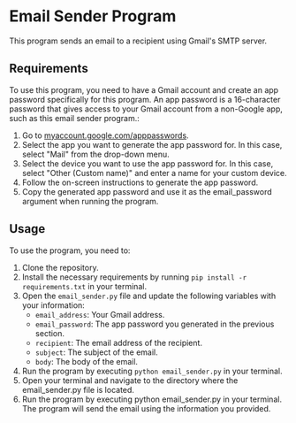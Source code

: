 # Email Sender Program

This program sends an email to a recipient using Gmail's SMTP server.

## Requirements

To use this program, you need to have a Gmail account and create an app password specifically for this program. An app password is a 16-character password that gives access to your Gmail account from a non-Google app, such as this email sender program.:

1. Go to [myaccount.google.com/apppasswords](https://myaccount.google.com/apppasswords?).
2. Select the app you want to generate the app password for. In this case, select "Mail" from the drop-down menu.
3. Select the device you want to use the app password for. In this case, select "Other (Custom name)" and enter a name for your custom device.
4. Follow the on-screen instructions to generate the app password.
5. Copy the generated app password and use it as the email_password argument when running the program.

## Usage

To use the program, you need to:

1. Clone the repository.
2. Install the necessary requirements by running `pip install -r requirements.txt` in your terminal.
3. Open the `email_sender.py` file and update the following variables with your information:
   * `email_address`: Your Gmail address.
   * `email_password`: The app password you generated in the previous section.
   * `recipient`: The email address of the recipient.
   * `subject`: The subject of the email.
   * `body`: The body of the email.
4. Run the program by executing `python email_sender.py` in your terminal.
5. Open your terminal and navigate to the directory where the email_sender.py file is located.
6. Run the program by executing python email_sender.py in your terminal. The program will send the email using the information you provided.
